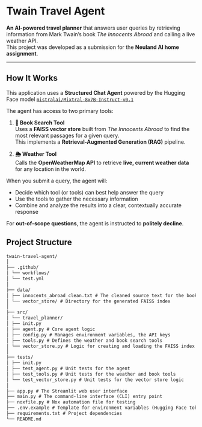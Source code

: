 #  Twain Travel Agent
**An AI-powered travel planner** that answers user queries by retrieving information from Mark Twain’s book *The Innocents Abroad* and calling a live weather API.  
This project was developed as a submission for the **Neuland AI home assignment**.

---
##  How It Works
This application uses a **Structured Chat Agent** powered by the Hugging Face model [`mistralai/Mixtral-8x7B-Instruct-v0.1`](https://huggingface.co/mistralai/Mixtral-8x7B-Instruct-v0.1)

The agent has access to two primary tools:

1. **📖 Book Search Tool**  
   Uses a **FAISS vector store** built from *The Innocents Abroad* to find the most relevant passages for a given query.  
   This implements a **Retrieval-Augmented Generation (RAG)** pipeline.

2. **🌦️ Weather Tool**  
   Calls the **OpenWeatherMap API** to retrieve **live, current weather data** for any location in the world.

When you submit a query, the agent will:

- Decide which tool (or tools) can best help answer the query
- Use the tools to gather the necessary information
- Combine and analyze the results into a clear, contextually accurate response  

For **out-of-scope questions**, the agent is instructed to **politely decline**.

## Project Structure
```markdown
twain-travel-agent/
│
├── .github/
│ └── workflows/
│ └── test.yml 
│
├── data/
│ ├── innocents_abroad_clean.txt # The cleaned source text for the book, 
│ └── vector_store/ # Directory for the generated FAISS index
│
├── src/
│ └── travel_planner/
│ ├── init.py
│ ├── agent.py # Core agent logic 
│ ├── config.py # Manages environment variables, the API keys
│ ├── tools.py # Defines the weather and book search tools
│ └── vector_store.py # Logic for creating and loading the FAISS index
│
├── tests/
│ ├── init.py
│ ├── test_agent.py # Unit tests for the agent 
│ ├── test_tools.py # Unit tests for the weather and book tools
│ └── test_vector_store.py # Unit tests for the vector store logic
│
├── app.py # The Streamlit web user interface
├── main.py # The command-line interface (CLI) entry point
├── noxfile.py # Nox automation file for testing 
├── .env.example # Template for environment variables (Hugging Face token and open weather map API key)
├── requirements.txt # Project dependencies
└── README.md 
```
